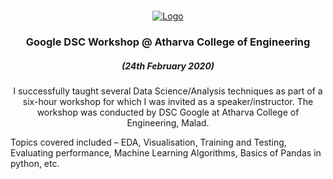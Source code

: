
<!-- PROJECT LOGO -->
<br />
<p align="center">
  <a href="https://github.com/reubence/Google-DSC-Workshop-2020">
    <img src="https://cdn.hashnode.com/res/hashnode/image/upload/v1563888018200/lJaohMmyY.png" alt="Logo" >
  </a>

  <h3 align="center">Google DSC Workshop @ Atharva College of Engineering</h3>
  <h5 align = "center"> (24th February 2020) </h5>

  <p align="center">
I successfully taught several Data Science/Analysis techniques as part of a six-hour workshop for which I was invited as a speaker/instructor. The workshop was conducted by DSC Google at Atharva College of Engineering, Malad.

Topics covered included – EDA, Visualisation, Training and Testing, Evaluating performance, Machine Learning Algorithms, Basics of Pandas in python, etc. 
    <br />
    <br />
  </p>
</p>

